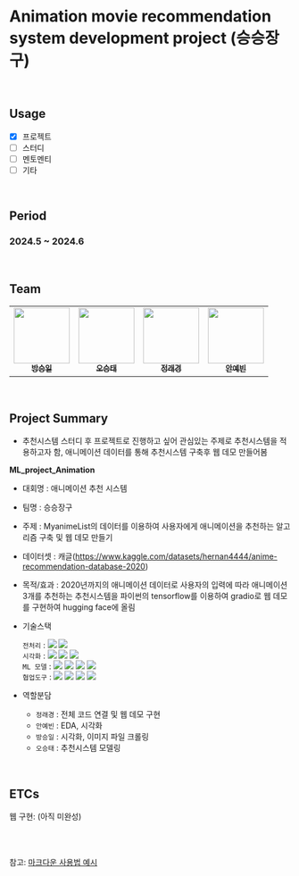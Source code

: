 # Animation movie recommendation system development project (승승장구)

</br>

## Usage
- [X] 프로젝트
- [ ] 스터디
- [ ] 멘토멘티
- [ ] 기타

<br/>

## Period
### 2024.5 ~ 2024.6
<br/>

## Team
<table>
  <tr>
    <td align="center">
    <a href="https://github.com/sbang9">
      <img src="https://avatars.githubusercontent.com/u/139520591?v=4" width="100px;" alt=""/>
      <br />
      <sub>
        <b>방승일</b>
      </sub>
    </a>
    <br />
    </td>
    <td align="center">
    <a href="https://github.com/ohseungtae">
      <img src="https://avatars.githubusercontent.com/u/126853146?v=4" width="100px;" alt=""/>
      <br />
      <sub>
        <b>오승태</b>
      </sub>
    </a>
    <br />
    </td>
    <td align="center">
    <a href="https://github.com/jeongraekyeong">
      <img src="https://avatars.githubusercontent.com/u/162093449?v=4" width="100px;" alt=""/>
      <br />
      <sub>
        <b>정래경</b>
      </sub>
    </a>
    <br />
    </td>
    <td align="center">
    <a href="https://github.com/beenbb">
      <img src="https://avatars.githubusercontent.com/u/157565812?v=4" width="100px;" alt=""/>
      <br />
      <sub>
        <b>안예빈</b>
      </sub>
    </a>
    <br />
    </td>
  </tr>
</table>


<br/>

## Project Summary
- 추천시스템 스터디 후 프로젝트로 진행하고 싶어 관심있는 주제로 추천시스템을 적용하고자 함, 애니메이션 데이터를 통해 추천시스템 구축후 웹 데모 만들어봄

**ML_project_Animation**
- 대회명 : 애니메이션 추천 시스템
- 팀명 : 승승장구
- 주제 : MyanimeList의 데이터를 이용하여 사용자에게 애니메이션을 추천하는 알고리즘 구축 및 웹 데모 만들기


- 데이터셋 : 캐글(https://www.kaggle.com/datasets/hernan4444/anime-recommendation-database-2020)
- 목적/효과 : 2020년까지의 애니메이션 데이터로 사용자의 입력에 따라 애니메이션 3개를 추천하는 추천시스템을 파이썬의 tensorflow를 이용하여 gradio로 웹 데모를 구현하여 hugging face에 올림
- 기술스택<div align=left> 
   `전처리` : 
   <img src="https://img.shields.io/badge/Pandas-150458?style=for-the-badge&logo=Pandas&logoColor=white">
   <img src="https://img.shields.io/badge/Numpy-013243?style=for-the-badge&logo=Numpy&logoColor=white">
       <br>
   `시각화` : 
   <img src="https://img.shields.io/badge/matplotlib-006c66?style=for-the-badge&logo=Pandas&logoColor=white">
   <img src="https://img.shields.io/badge/Seaborn-0080ff?style=for-the-badge&logo=Seaborn&logoColor=white">
   <img src="https://img.shields.io/badge/WordCloud-4aa8d8?style=for-the-badge&logo=&logoColor=white">
       <br>
   `ML 모델` : 
   <img src="https://img.shields.io/badge/sckit-learn-F7931E?style=for-the-badge&logo=sckit-learn&logoColor=white">
   <img src="https://img.shields.io/badge/NCF-ffd400?style=for-the-badge&logo=&logoColor=white">
   <img src="https://img.shields.io/badge/XGBoost-4aa8d8?style=for-the-badge&logo=&logoColor=white">
   <img src="https://img.shields.io/badge/CatBoost-fff44f?style=for-the-badge&logo=&logoColor=white">
       <br>
   `협업도구` : 
   <img src="https://img.shields.io/badge/Git-F05032?style=for-the-badge&logo=Git&logoColor=white">
   <img src="https://img.shields.io/badge/GoogleDrive-00C4CC?style=for-the-badge&logo=GoogleDrive&logoColor=white">
   <img src="https://img.shields.io/badge/Notion-000000?style=for-the-badge&logo=Notion&logoColor=white">
   <img src="https://img.shields.io/badge/GitHub-181717?style=for-the-badge&logo=GitHub&logoColor=white">
       <br>
   </div>

- 역할분담 
   -  `정래경` : 전체 코드 연결 및 웹 데모 구현
   -  `안예빈` : EDA, 시각화
   -  `방승일` : 시각화, 이미지 파일 크롤링
   -  `오승태` : 추천시스템 모델링
<br/>

## ETCs

웹 구현: (아직 미완성)

<br/><br/>

참고: [마크다운 사용법 예시](https://theorydb.github.io/envops/2019/05/22/envops-blog-how-to-use-md/)
